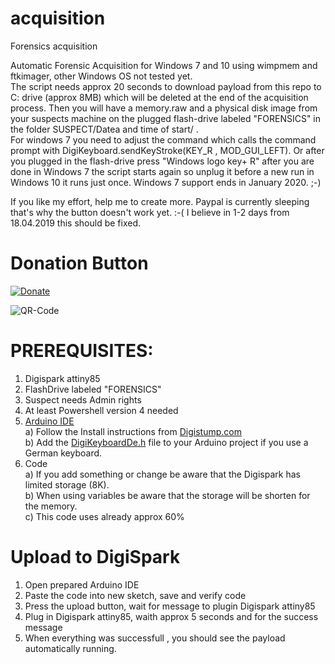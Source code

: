 # acquisition
Forensics acquisition

Automatic Forensic Acquisition for Windows 7 and 10 using wimpmem and ftkimager, other Windows OS not tested yet.<br/>
The script needs approx 20 seconds to download payload from this repo to C: drive (approx 8MB) which will be deleted at the end of the acquisition process. Then you will have a memory.raw and a physical disk image from your suspects machine on the plugged flash-drive labeled "FORENSICS" in the folder SUSPECT/Datea and time of start/ . <br/>
For windows 7 you need to adjust the command which calls the command prompt with DigiKeyboard.sendKeyStroke(KEY_R , MOD_GUI_LEFT).
Or after you plugged in the flash-drive press "Windows logo key+ R" after you are done in Windows 7 the script starts again so unplug it before a new run in Windows 10 it runs just once. Windows 7 support ends in January 2020. ;-)

If you like my effort, help me to create more.
Paypal is currently sleeping that's why the button doesn't work yet. :-(
I believe in 1-2 days from 18.04.2019 this should be fixed.

# Donation Button
[![Donate](https://img.shields.io/badge/Donate-PayPal-green.svg)](https://www.paypal.com/cgi-bin/webscr?cmd=_s-xclick&hosted_button_id=BBVUYZZW9JP56)

![QR-Code](https://user-images.githubusercontent.com/49499331/56194087-6fb0cd80-6032-11e9-939f-6088a4909b9f.png)

# PREREQUISITES:
1) Digispark attiny85
2) FlashDrive labeled "FORENSICS"
3) Suspect needs Admin rights
4) At least Powershell version 4 needed
3) [Arduino IDE](https://www.arduino.cc/en/main/software)<br/>
  a) Follow the Install instructions from [Digistump.com](https://digistump.com/wiki/digispark/tutorials/connecting)<br/>
  b) Add the [DigiKeyboardDe.h](https://github.com/flipthemouse/acquisition/blob/master/DigiKeyboardDe.h) file to your Arduino project if you use a German keyboard.<br/>
4) Code<br/>
  a) If you add something or change be aware that the Digispark has limited storage (8K).<br/>
  b) When using variables be aware that the storage will be shorten for the memory.<br/>
  c) This code uses already approx 60% <br/>
  
# Upload to DigiSpark
1) Open prepared Arduino IDE
2) Paste the code into new sketch, save and verify code
3) Press the upload button, wait for message to plugin Digispark attiny85
4) Plug in Digispark attiny85, waith approx 5 seconds and for the success message
5) When everything was successfull , you should see the payload automatically running.
  
